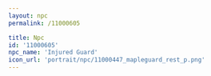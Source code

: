 ```yaml
---
layout: npc
permalink: /11000605

title: Npc
id: '11000605'
npc_name: 'Injured Guard'
icon_url: 'portrait/npc/11000447_mapleguard_rest_p.png'
---
```

